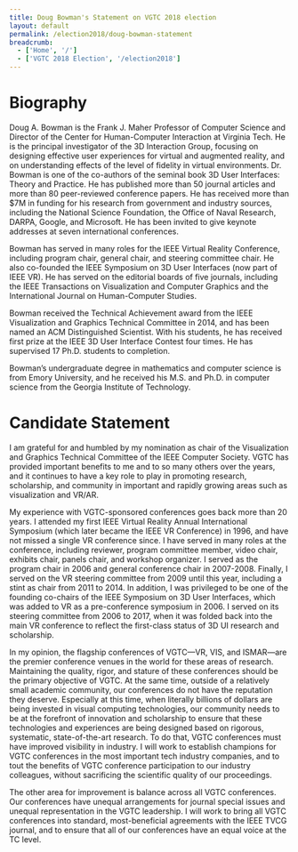 ```yaml
---
title: Doug Bowman's Statement on VGTC 2018 election
layout: default
permalink: /election2018/doug-bowman-statement
breadcrumb:
  - ['Home', '/']
  - ['VGTC 2018 Election', '/election2018']
---
```


# Biography

Doug A. Bowman is the Frank J. Maher Professor of Computer Science and Director of the
Center for Human-Computer Interaction at Virginia Tech. He is the principal investigator of the
3D Interaction Group, focusing on designing effective user experiences for virtual and
augmented reality, and on understanding effects of the level of fidelity in virtual environments.
Dr. Bowman is one of the co-authors of the seminal book 3D User Interfaces: Theory and
Practice. He has published more than 50 journal articles and more than 80 peer-reviewed
conference papers. He has received more than $7M in funding for his research from
government and industry sources, including the National Science Foundation, the Office of
Naval Research, DARPA, Google, and Microsoft. He has been invited to give keynote
addresses at seven international conferences.

Bowman has served in many roles for the IEEE Virtual Reality Conference, including program
chair, general chair, and steering committee chair. He also co-founded the IEEE Symposium on
3D User Interfaces (now part of IEEE VR). He has served on the editorial boards of five
journals, including the IEEE Transactions on Visualization and Computer Graphics and the
International Journal on Human-Computer Studies.

Bowman received the Technical Achievement award from the IEEE Visualization and Graphics
Technical Committee in 2014, and has been named an ACM Distinguished Scientist. With his
students, he has received first prize at the IEEE 3D User Interface Contest four times. He has
supervised 17 Ph.D. students to completion.

Bowman’s undergraduate degree in mathematics and computer science is from Emory
University, and he received his M.S. and Ph.D. in computer science from the Georgia Institute of
Technology.

# Candidate Statement

I am grateful for and humbled by my nomination as chair of the Visualization and Graphics
Technical Committee of the IEEE Computer Society. VGTC has provided important benefits to
me and to so many others over the years, and it continues to have a key role to play in
promoting research, scholarship, and community in important and rapidly growing areas such as
visualization and VR/AR.

My experience with VGTC-sponsored conferences goes back more than 20 years. I attended
my first IEEE Virtual Reality Annual International Symposium (which later became the IEEE VR
Conference) in 1996, and have not missed a single VR conference since. I have served in many
roles at the conference, including reviewer, program committee member, video chair, exhibits
chair, panels chair, and workshop organizer. I served as the program chair in 2006 and general
conference chair in 2007-2008. Finally, I served on the VR steering committee from 2009 until
this year, including a stint as chair from 2011 to 2014. In addition, I was privileged to be one of
the founding co-chairs of the IEEE Symposium on 3D User Interfaces, which was added to VR
as a pre-conference symposium in 2006. I served on its steering committee from 2006 to 2017,
when it was folded back into the main VR conference to reflect the first-class status of 3D UI
research and scholarship.

In my opinion, the flagship conferences of VGTC—VR, VIS, and ISMAR—are the premier
conference venues in the world for these areas of research. Maintaining the quality, rigor, and
stature of these conferences should be the primary objective of VGTC. At the same time,
outside of a relatively small academic community, our conferences do not have the reputation
they deserve. Especially at this time, when literally billions of dollars are being invested in visual
computing technologies, our community needs to be at the forefront of innovation and
scholarship to ensure that these technologies and experiences are being designed based on
rigorous, systematic, state-of-the-art research. To do that, VGTC conferences must have
improved visibility in industry. I will work to establish champions for VGTC conferences in the
most important tech industry companies, and to tout the benefits of VGTC conference
participation to our industry colleagues, without sacrificing the scientific quality of our
proceedings.

The other area for improvement is balance across all VGTC conferences. Our conferences have
unequal arrangements for journal special issues and unequal representation in the VGTC
leadership. I will work to bring all VGTC conferences into standard, most-beneficial agreements
with the IEEE TVCG journal, and to ensure that all of our conferences have an equal voice at
the TC level.
